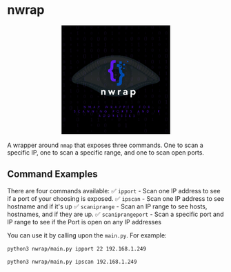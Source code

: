 # nwrap

<p align="center">
 <img src="images/logo.png?raw=true" alt="Logo" width="50%" height="50%" />
</p>

A wrapper around `nmap` that exposes three commands. One to scan a specific IP, one to scan a specific range, and one to scan open ports.

## Command Examples

There are four commands available:
✅ `ipport` - Scan one IP address to see if a port of your choosing is exposed.
✅ `ipscan` - Scan one IP address to see hostname and if it's up 
✅ `scaniprange` - Scan an IP range to see hosts, hostnames, and if they are up. 
✅ `scaniprangeport` - Scan a specific port and IP range to see if the Port is open on any IP addresses 

You can use it by calling upon the `main.py`. For example:

```
python3 nwrap/main.py ipport 22 192.168.1.249
```

```
python3 nwrap/main.py ipscan 192.168.1.249
```